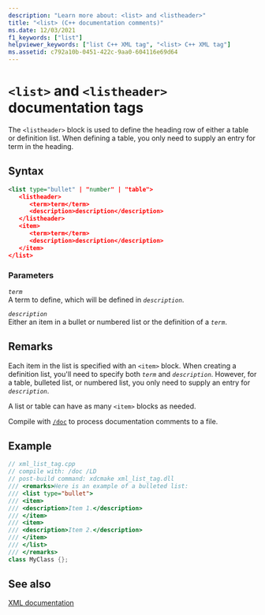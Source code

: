 ```yaml
---
description: "Learn more about: <list> and <listheader>"
title: "<list> (C++ documentation comments)"
ms.date: 12/03/2021
f1_keywords: ["list"]
helpviewer_keywords: ["list C++ XML tag", "<list> C++ XML tag"]
ms.assetid: c792a10b-0451-422c-9aa0-604116e69d64
---
```

# `<list>` and `<listheader>` documentation tags

The `<listheader>` block is used to define the heading row of either a table or definition list. When defining a table, you only need to supply an entry for term in the heading.

## Syntax

```xml
<list type="bullet" | "number" | "table">
   <listheader>
      <term>term</term>
      <description>description</description>
   </listheader>
   <item>
      <term>term</term>
      <description>description</description>
   </item>
</list>
```

### Parameters

*`term`*\
A term to define, which will be defined in *`description`*.

*`description`*\
Either an item in a bullet or numbered list or the definition of a *`term`*.

## Remarks

Each item in the list is specified with an `<item>` block. When creating a definition list, you'll need to specify both *`term`* and *`description`*. However, for a table, bulleted list, or numbered list, you only need to supply an entry for *`description`*.

A list or table can have as many `<item>` blocks as needed.

Compile with [`/doc`](doc-process-documentation-comments-c-cpp.md) to process documentation comments to a file.

## Example

```cpp
// xml_list_tag.cpp
// compile with: /doc /LD
// post-build command: xdcmake xml_list_tag.dll
/// <remarks>Here is an example of a bulleted list:
/// <list type="bullet">
/// <item>
/// <description>Item 1.</description>
/// </item>
/// <item>
/// <description>Item 2.</description>
/// </item>
/// </list>
/// </remarks>
class MyClass {};
```

## See also

[XML documentation](xml-documentation-visual-cpp.md)

